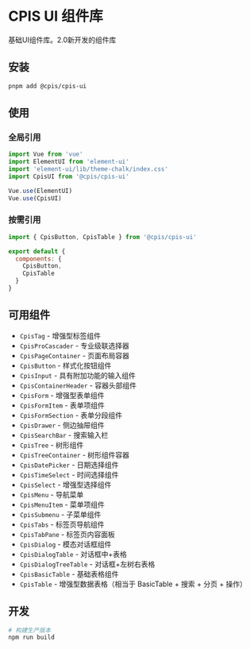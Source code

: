 # CPIS UI 组件库

基础UI组件库。2.0新开发的组件库

## 安装

```bash
pnpm add @cpis/cpis-ui 
```

## 使用

### 全局引用

```js
import Vue from 'vue'
import ElementUI from 'element-ui'
import 'element-ui/lib/theme-chalk/index.css'
import CpisUI from '@cpis/cpis-ui'

Vue.use(ElementUI)
Vue.use(CpisUI)
```

### 按需引用

```js
import { CpisButton, CpisTable } from '@cpis/cpis-ui'

export default {
  components: {
    CpisButton,
    CpisTable
  }
}
```

## 可用组件

- `CpisTag` - 增强型标签组件
- `CpisProCascader` - 专业级联选择器
- `CpisPageContainer` - 页面布局容器
- `CpisButton` - 样式化按钮组件
- `CpisInput` - 具有附加功能的输入组件
- `CpisContainerHeader` - 容器头部组件
- `CpisForm` - 增强型表单组件
- `CpisFormItem` - 表单项组件
- `CpisFormSection` - 表单分段组件
- `CpisDrawer` - 侧边抽屉组件
- `CpisSearchBar` - 搜索输入栏
- `CpisTree` - 树形组件
- `CpisTreeContainer` - 树形组件容器
- `CpisDatePicker` - 日期选择组件
- `CpisTimeSelect` - 时间选择组件
- `CpisSelect` - 增强型选择组件
- `CpisMenu` - 导航菜单
- `CpisMenuItem` - 菜单项组件
- `CpisSubmenu` - 子菜单组件
- `CpisTabs` - 标签页导航组件
- `CpisTabPane` - 标签页内容面板
- `CpisDialog` - 模态对话框组件
- `CpisDialogTable` - 对话框中+表格
- `CpisDialogTreeTable` - 对话框+左树右表格
- `CpisBasicTable` - 基础表格组件
- `CpisTable` - 增强型数据表格（相当于 BasicTable + 搜索 + 分页 + 操作）

## 开发

```bash
# 构建生产版本
npm run build
```